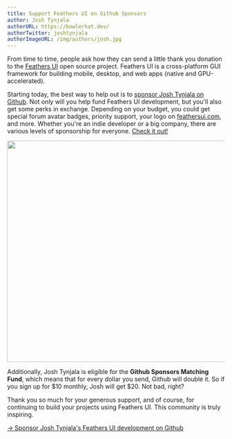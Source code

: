 ```yaml
---
title: Support Feathers UI on Github Sponsors
author: Josh Tynjala
authorURL: https://bowlerhat.dev/
authorTwitter: joshtynjala
authorImageURL: /img/authors/josh.jpg
---
```


From time to time, people ask how they can send a little thank you donation to the [Feathers UI](/) open source project. Feathers UI is a cross-platform GUI framework for building mobile, desktop, and web apps (native and GPU-accelerated).

Starting today, the best way to help out is to [sponsor Josh Tynjala on Github](https://github.com/sponsors/joshtynjala). Not only will you help fund Feathers UI development, but you'll also get some perks in exchange. Depending on your budget, you could get special forum avatar badges, priority support, your logo on [feathersui.com](https://feathersui.com/), and more. Whether you're an indie developer or a big company, there are various levels of sponsorship for everyone. [Check it out!](https://github.com/sponsors/joshtynjala)

<div style="text-align:center;"><a href="https://github.com/sponsors/joshtynjala"><img src="/blog/img/github-sponsors.png" style="width:512px"/></a></div>

Additionally, Josh Tynjala is eligible for the **Github Sponsors Matching Fund**, which means that for every dollar you send, Github will double it. So if you sign up for $10 monthly, Josh will get $20. Not bad, right?

Thank you so much for your generous support, and of course, for continuing to build your projects using Feathers UI. This community is truly inspiring.

[→ Sponsor Josh Tynjala's Feathers UI development on Github](https://github.com/sponsors/joshtynjala)
